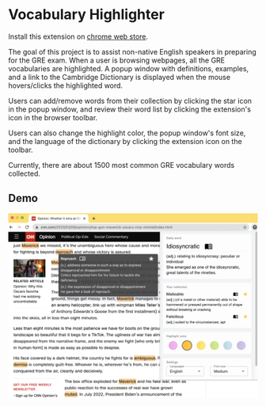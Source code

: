# Vocabulary Highlighter

Install this extension on [chrome web store](https://chrome.google.com/webstore/detail/gre-vocabulary-highlighte/gfkmbmplhjdoejicgmaldndkcnnpplho).

The goal of this project is to assist non-native English speakers in preparing for the GRE exam. When a user is browsing webpages, all the GRE vocabularies are highlighted. A popup window with definitions, examples, and a link to the Cambridge Dictionary is displayed when the mouse hovers/clicks the highlighted word.

Users can add/remove words from their collection by clicking the star icon in the popup window, and review their word list by clicking the extension's icon in the browser toolbar.

Users can also change the highlight color, the popup window's font size, and the language of the dictionary by clicking the extension icon on the toolbar.

Currently, there are about 1500 most common GRE vocabulary words collected.

## Demo

![Screenshot 01](demo/demo01.png)
